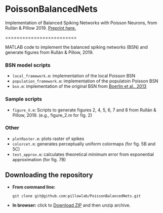 # PoissonBalancedNets
Implementation of Balanced Spiking Networks with Poisson Neurons, from Rullán &amp; Pillow 2019. [Preprint here.](https://www.biorxiv.org/content/10.1101/836601v1l)

=========================

MATLAB code to implement the balanced spiking networks (BSN) and generate figures from Rullán & Pillow, 2019.

### BSN model scripts
*  `local_framework.m`: implementation of the local Poisson BSN 
*  `population_framework.m`: implementation of the populatoin Poisson BSN 
*  `bsn.m`: implementation of the original BSN from [Boerlin et al.. 2013](https://journals.plos.org/ploscompbiol/article?id=10.1371/journal.pcbi.1003258)

### Sample scripts
*  `figure_X.m`: Scripts to generate figures 2, 4, 5, 6, 7 and 8 from Rullán & Pillow, 2019. (e.g., figure_2.m for fig. 2)

### Other 
*  `plotRaster.m`: plots raster of spikes
*  `colorcet.m`: generates perceptually uniform colormaps (for fig. 5B and 5C)
*  `test_approx.m`: calculates theoretical minimum error from exponential approximation (for fig. 7B)


Downloading the repository
------------

- **From command line:**

     ```git clone git@github.com:pillowlab/PoissonBalancedNets.git```

- **In browser:**   click to
  [Download ZIP](https://github.com/pillowlab/PoissonBalancedNets/archive/master.zip)
  and then unzip archive.
